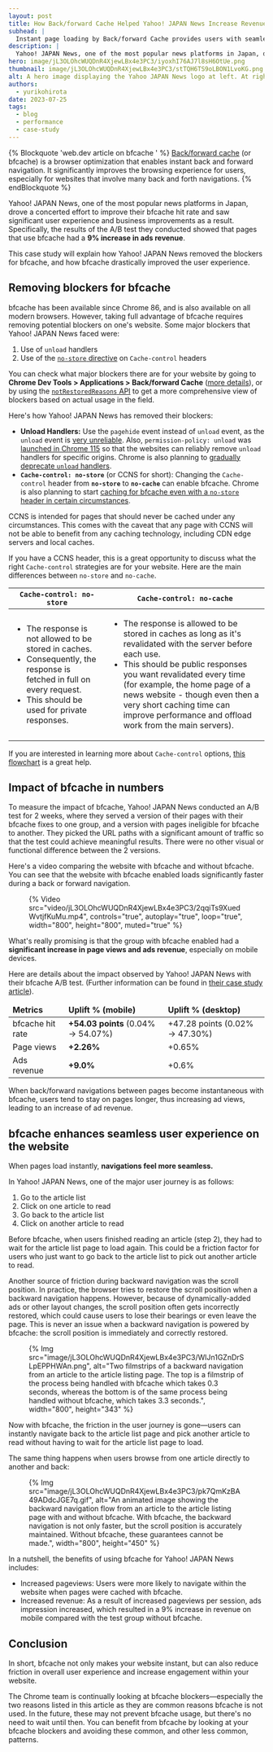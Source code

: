 ```yaml
---
layout: post
title: How Back/forward Cache Helped Yahoo! JAPAN News Increase Revenue by 9% on Mobile
subhead: |
  Instant page loading by Back/forward Cache provides users with seamless experience
description: |
  Yahoo! JAPAN News, one of the most popular news platforms in Japan, drove a concerted effort to improve their bfcache hit rate and saw significant user experience and business improvements as a result. Specifically, the results of the A/B test they conducted showed that pages that use bfcache had a 9% increase in ads revenue.
hero: image/jL3OLOhcWUQDnR4XjewLBx4e3PC3/iyoxhI76AJ7l8sH6OtUe.png
thumbnail: image/jL3OLOhcWUQDnR4XjewLBx4e3PC3/stTQH6TS9oLBON1LvoKG.png
alt: A hero image displaying the Yahoo JAPAN News logo at left. At right is a comparison of two filmstrips showing the benefits of bfcache (page loads in 0.3 seconds) versus without (page loads in 3.3 seconds).
authors:
  - yurikohirota
date: 2023-07-25
tags:
  - blog
  - performance
  - case-study
---
```


{% Blockquote 'web.dev article on bfcache ' %}
[Back/forward cache](/bfcache/) (or bfcache) is a browser optimization that enables instant back and forward navigation. It significantly improves the browsing experience for users, especially for websites that involve many back and forth navigations.
{% endBlockquote %}

Yahoo! JAPAN News, one of the most popular news platforms in Japan, drove a concerted effort to improve their bfcache hit rate and saw significant user experience and business improvements as a result. Specifically, the results of the A/B test they conducted showed that pages that use bfcache had a **9% increase in ads revenue**.

This case study will explain how Yahoo! JAPAN News removed the blockers for bfcache, and how bfcache drastically improved the user experience.

## Removing blockers for bfcache

bfcache has been available since Chrome 86, and is also available on all modern browsers. However, taking full advantage of bfcache requires removing potential blockers on one's website. Some major blockers that Yahoo! JAPAN News faced were:

1. Use of `unload` handlers
2. Use of the [`no-store` directive](https://developer.mozilla.org/docs/Web/HTTP/Headers/Cache-Control#no-store) on `Cache-control` headers

You can check what major blockers there are for your website by going to **Chrome Dev Tools > Applications > Back/forward Cache** ([more details](/bfcache/#test-to-ensure-your-pages-are-cacheable)), or by using the [`notRestoredReasons` API](https://developer.chrome.com/docs/web-platform/bfcache-notrestoredreasons/) to get a more comprehensive view of blockers based on actual usage in the field.

Here's how Yahoo! JAPAN News has removed their blockers:

- **Unload Handlers:** Use the `pagehide` event instead of `unload` event, as the `unload` event is [very unreliable](/bfcache/#never-use-the-unload-event). Also, `permission-policy: unload` was [launched in Chrome 115](https://chromestatus.com/feature/5579556305502208) so that the websites can reliably remove `unload` handlers for specific origins. Chrome is also planning to [gradually deprecate `unload` handlers](https://github.com/fergald/docs/blob/master/explainers/permissions-policy-deprecate-unload.md#logistics-of-deprecation).
- **`Cache-control: no-store`** (or CCNS for short): Changing the `Cache-control` header from **`no-store`** to **`no-cache`** can enable bfcache. Chrome is also planning to start [caching for bfcache even with a `no-store` header in certain circumstances](https://chromestatus.com/feature/6705326844805120).

CCNS is intended for pages that should never be cached under any circumstances. This comes with the caveat that any page with CCNS will not be able to benefit from any caching technology, including CDN edge servers and local caches.

If you have a CCNS header, this is a great opportunity to discuss what the right `Cache-control` strategies are for your website. Here are the main differences between `no-store` and `no-cache`.

<div class="table-wrapper scrollbar">
  <table>
    <thead>
      <tr>
        <th><code>Cache-control: <strong>no-store</strong></code></th>
        <th><code>Cache-control: <strong>no-cache</strong></code></th>
      </tr>
    </thead>
    <tbody>
      <tr>
        <td>
          <ul>
            <li>The response is not allowed to be stored in caches.</li>
            <li>Consequently, the response is fetched in full on every request.</li>
            <li>This should be used for private responses.</li>
          </ul>
        </td>
        <td>
          <ul>
            <li>The response is allowed to be stored in caches as long as it's revalidated with the server before each use.</li>
            <li>This should be public responses you want revalidated every time (for example, the home page of a news website - though even then a very short caching time can improve performance and offload work from the main servers).</li>
          </ul>
        </td>
      </tr>
    </tbody>
  </table>
</div>

If you are interested in learning more about `Cache-control` options, [this flowchart](/http-cache/?hl=en#flowchart) is a great help.

## Impact of bfcache in numbers

To measure the impact of bfcache, Yahoo! JAPAN News conducted an A/B test for 2 weeks, where they served a version of their pages with their bfcache fixes to one group, and a version with pages ineligible for bfcache to another. They picked the URL paths with a significant amount of traffic so that the test could achieve meaningful results. There were no other visual or functional difference between the 2 versions.

Here's a video comparing the website with bfcache and without bfcache. You can see that the website with bfcache enabled loads significantly faster during a back or forward navigation.

<style>
  .bfcache-video video {
    height: auto;
  }
</style>
<figure class="bfcache-video">
  {% Video src="video/jL3OLOhcWUQDnR4XjewLBx4e3PC3/2qqiTs9XuedWvtjfKuMu.mp4", controls="true", autoplay="true", loop="true", width="800", height="800", muted="true" %}
</figure>

What's really promising is that the group with bfcache enabled had a **significant increase in page views and ads revenue**, especially on mobile devices.

Here are details about the impact observed by Yahoo! JAPAN News with their bfcache A/B test. (Further information can be found in [their case study article](https://techblog.yahoo.co.jp/entry/2023072430429932/)).

<div class="table-wrapper scrollbar">
  <table>
    <thead>
      <td>
        <strong>Metrics</strong>
      </td>
      <td>
        <strong>Uplift % (mobile)</strong>
      </td>
      <td>
        <strong>Uplift % (desktop)</strong>
      </td>
    </thead>
    <tbody>
      <tr>
        <td>bfcache hit rate</td>
        <td>
          <strong>+54.03 points</strong> (0.04% → 54.07%)
        </td>
        <td>+47.28 points (0.02% → 47.30%)</td>
      </tr>
      <tr>
        <td>Page views</td>
        <td>
          <strong>+2.26%</strong>
        </td>
        <td>+0.65%</td>
      </tr>
      <tr>
        <td>Ads revenue</td>
        <td>
          <strong>+9.0%</strong>
        </td>
        <td>+0.6%</td>
      </tr>
    </tbody>
  </table>
</div>

When back/forward navigations between pages become instantaneous with bfcache, users tend to stay on pages longer, thus increasing ad views, leading to an increase of ad revenue.

## bfcache enhances seamless user experience on the website

When pages load instantly, **navigations feel more seamless.**

In Yahoo! JAPAN News, one of the major user journey is as follows:

1. Go to the article list
2. Click on one article to read
3. Go back to the article list
4. Click on another article to read

Before bfcache, when users finished reading an article (step 2), they had to wait for the article list page to load again. This could be a friction factor for users who just want to go back to the article list to pick out another article to read.

Another source of friction during backward navigation was the scroll position. In practice, the browser tries to restore the scroll position when a backward navigation happens. However, because of dynamically-added ads or other layout changes, the scroll position often gets incorrectly restored, which could cause users to lose their bearings or even leave the page. This is never an issue when a backward navigation is powered by bfcache: the scroll position is immediately and correctly restored.

<figure>
  {% Img src="image/jL3OLOhcWUQDnR4XjewLBx4e3PC3/WlJn1GZnDrSLpEPPHWAn.png", alt="Two filmstrips of a backward navigation from an article to the article listing page. The top is a filmstrip of the process being handled with bfcache which takes 0.3 seconds, whereas the bottom is of the same process being handled without bfcache, which takes 3.3 seconds.", width="800", height="343" %}
</figure>

Now with bfcache, the friction in the user journey is gone—users can instantly navigate back to the article list page and pick another article to read without having to wait for the article list page to load.

The same thing happens when users browse from one article directly to another and back:

<figure>
  {% Img src="image/jL3OLOhcWUQDnR4XjewLBx4e3PC3/pk7QmKzBA49ADdcJGE7q.gif", alt="An animated image showing the backward navigation flow from an article to the article listing page with and without bfcache. With bfcache, the backward navigation is not only faster, but the scroll position is accurately maintained. Without bfcache, these guarantees cannot be made.", width="800", height="450" %}
</figure>

In a nutshell, the benefits of using bfcache for Yahoo! JAPAN News includes:

- Increased pageviews: Users were more likely to navigate within the website when pages were cached with bfcache.
- Increased revenue: As a result of increased pageviews per session, ads impression increased, which resulted in a 9% increase in revenue on mobile compared with the test group without bfcache.

## Conclusion

In short, bfcache not only makes your website instant, but can also reduce friction in overall user experience and increase engagement within your website.

The Chrome team is continually looking at bfcache blockers—especially the two reasons listed in this article as they are common reasons bfcache is not used. In the future, these may not prevent bfcache usage, but there's no need to wait until then. You can benefit from bfcache by looking at your bfcache blockers and avoiding these common, and other less common, patterns.
